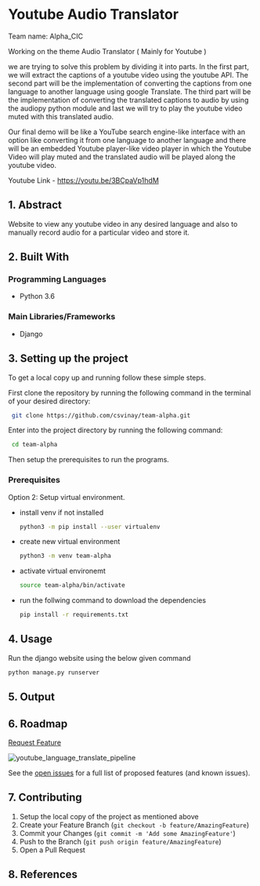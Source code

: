 <!-- ABOUT THE PROJECT -->
# Youtube Audio Translator

Team name: Alpha_CIC

Working on the theme Audio Translator ( Mainly for Youtube )

we are trying to solve this problem by dividing it into parts. In the first part, we will extract the captions of a youtube video using the youtube API. 
The second part will be the implementation of converting the captions from one language to another language using google Translate.
The third part will be the implementation of converting the translated captions to audio by using the audiopy python module and last we will try to play the youtube video muted with this translated audio.

Our final demo will be like a YouTube search engine-like interface with an option like converting it from one language to another language and there will be an embedded Youtube player-like video player in which the Youtube  Video will play muted and the translated audio will be played along the youtube video.

Youtube Link - https://youtu.be/3BCpaVp1hdM

## 1. Abstract
Website to view any youtube video in any desired language and also to manually record audio for a particular video and store it.

## 2. Built With

### Programming Languages
* Python 3.6

### Main Libraries/Frameworks
* Django

<!-- Setting up the project -->
## 3. Setting up the project

To get a local copy up and running follow these simple steps.

First clone the repository by running the following command in the terminal of your desired directory:

  ```sh
   git clone https://github.com/csvinay/team-alpha.git
   ```

Enter into the project directory by running the following command:

  ```sh
   cd team-alpha
   ```
Then setup the prerequisites to run the programs.

### Prerequisites

Option 2: Setup virtual environment.

* install venv if not installed
  ```sh
  python3 -m pip install --user virtualenv
  ```  

* create new virtual environment
  ```sh
  python3 -m venv team-alpha
  ```  
  
* activate virtual environemt
  ```sh
  source team-alpha/bin/activate
  ```  
 
* run the follwing command to download the dependencies 
  ```sh
  pip install -r requirements.txt
  ```  

## 4. Usage

Run the django website using the below given command

  ```sh
  python manage.py runserver
  ```  

## 5. Output



## 6. Roadmap

<a href="https://github.com/csvinay/team-alpha/issues">Request Feature</a>

![youtube_language_translate_pipeline](https://user-images.githubusercontent.com/43710239/189086179-66cfd5dc-ebd4-448c-929d-323fcea196e3.png)

See the [open issues](https://github.com/csvinay/team-alpha/issues) for a full list of proposed features (and known issues).

## 7. Contributing

1. Setup the local copy of the project as mentioned above
2. Create your Feature Branch (`git checkout -b feature/AmazingFeature`)
3. Commit your Changes (`git commit -m 'Add some AmazingFeature'`)
4. Push to the Branch (`git push origin feature/AmazingFeature`)
5. Open a Pull Request

## 8. References
